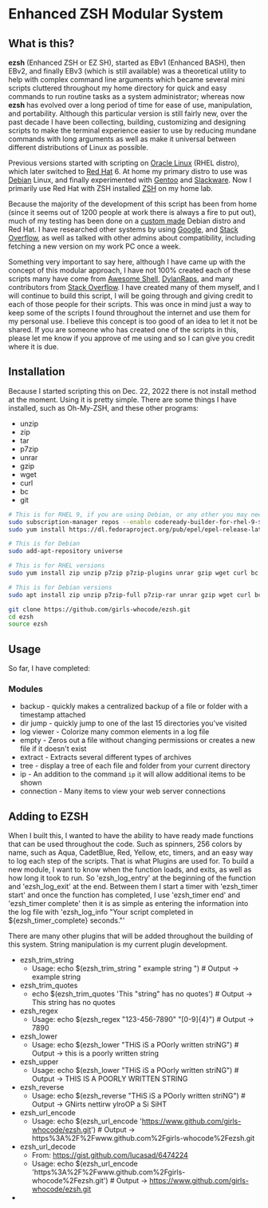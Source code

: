 # Enhanced ZSH Modular System

## What is this?

**ezsh** (Enhanced ZSH or EZ SH), started as EBv1 (Enhanced BASH), then EBv2, and finally EBv3 (which is still available) was a theoretical utility to help with complex command line arguments which became several mini scripts cluttered throughout my home directory for quick and easy commands to run routine tasks as a system administrator; whereas now **ezsh** has evolved over a long period of time for ease of use, manipulation, and portability. Although this particular version is still fairly new, over the past decade I have been collecting, building, customizing and designing scripts to make the terminal experience easier to use by reducing mundane commands with long arguments as well as make it universal between different distributions of Linux as possible.

Previous versions started with scripting on [Oracle Linux](https://www.oracle.com/linux/) (RHEL distro), which later switched to [Red Hat](https://www.redhat.com/) 6. At home my primary distro to use was [Debian](https://www.debian.org/) Linux, and finally experimented with [Gentoo](https://www.gentoo.org/) and [Slackware](https://www.slackware.com/). Now I primarily use Red Hat with ZSH installed [ZSH](https://zsh.sourceforge.net/) on my home lab.

Because the majority of the development of this script has been from home (since it seems out of 1200 people at work there is always a fire to put out), much of my testing has been done on a [custom made](https://www.linuxfromscratch.org/) Debian distro and Red Hat. I have researched other systems by using [Google](https://www.google.com/), and [Stack Overflow](https://www.stackoverflow.com/), as well as talked with other admins about compatibility, including fetching a new version on my work PC once a week.

Something very important to say here, although I have came up with the concept of this modular approach, I have not 100% created each of these scripts many have come from [Awesome Shell](https://github.com/alebcay/awesome-shell), [DylanRaps](https://github.com/dylanaraps), and many contributors from [Stack Overflow](https://www.stackoverflow.com/). I have created many of them myself, and I will continue to build this script, I will be going through and giving credit to each of those people for their scripts. This was once in mind just a way to keep some of the scripts I found throughout the internet and use them for my personal use. I believe this concept is too good of an idea to let it not be shared. If you are someone who has created one of the scripts in this, please let me know if you approve of me using and so I can give you credit where it is due.

## Installation

Because I started scripting this on Dec. 22, 2022 there is not install method at the moment. Using it is pretty simple. There are some things I have installed, such
as Oh-My-ZSH, and these other programs:

* unzip
* zip
* tar
* p7zip
* unrar
* gzip
* wget
* curl
* bc
* git

```sh
# This is for RHEL 9, if you are using Debian, or any other you may need to include those optional repos
sudo subscription-manager repos --enable codeready-builder-for-rhel-9-$(arch)-rpms
sudo yum install https://dl.fedoraproject.org/pub/epel/epel-release-latest-9.noarch.rpm -yq

# This is for Debian
sudo add-apt-repository universe

# This is for RHEL versions
sudo yum install zip unzip p7zip p7zip-plugins unrar gzip wget curl bc git

# This is for Debian versions
sudo apt install zip unzip p7zip-full p7zip-rar unrar gzip wget curl bc git

git clone https://github.com/girls-whocode/ezsh.git
cd ezsh
source ezsh
```

## Usage

So far, I have completed:

### Modules

* backup - quickly makes a centralized backup of a file or folder with a timestamp attached
* dir jump - quickly jump to one of the last 15 directories you've visited
* log viewer - Colorize many common elements in a log file
* empty - Zeros out a file without changing permissions or creates a new file if it doesn't exist
* extract - Extracts several different types of archives
* tree - display a tree of each file and folder from your current directory
* ip - An addition to the command `ip` it will allow additional items to be shown
* connection - Many items to view your web server connections

## Adding to EZSH

When I built this, I wanted to have the ability to have ready made functions that can be used throughout the code. Such as spinners, 256 colors by name, such as Aqua, CadetBlue, Red, Yellow, etc, timers, and an easy way to log each step of the scripts. That is what Plugins are used for. To build a new module, I want to know when the function loads, and exits, as well as how long it took to run. So 'ezsh_log_entry' at the beginning of the function and 'ezsh_log_exit' at the end. Between them I start a timer with 'ezsh_timer start' and once the function has completed, I use 'ezsh_timer end' and 'ezsh_timer complete' then it is as simple as entering the information into the log file with 'ezsh_log_info "Your script completed in ${ezsh_timer_complete} seconds."'

There are many other plugins that will be added throughout the building of this system. String manipulation is my current plugin development.

* ezsh_trim_string
  * Usage: echo $(ezsh_trim_string "   example   string    ") # Output -> example string
* ezsh_trim_quotes
  * echo $(ezsh_trim_quotes 'This "string" has no quotes') # Output -> This string has no quotes
* ezsh_regex
  * Usage: echo $(ezsh_regex "123-456-7890" "[0-9]{4}") # Output -> 7890
* ezsh_lower
  * Usage: echo $(ezsh_lower "THiS iS a POorly written striNG") # Output -> this is a poorly written string
* ezsh_upper
  * Usage: echo $(ezsh_lower "THiS iS a POorly written striNG") # Output -> THIS IS A POORLY WRITTEN STRING
* ezsh_reverse
  * Usage: echo $(ezsh_reverse "THiS iS a POorly written striNG") # Output -> GNirts nettirw ylroOP a Si SiHT
* ezsh_url_encode
  * Usage: echo $(ezsh_url_encode 'https://www.github.com/girls-whocode/ezsh.git') # Output -> https%3A%2F%2Fwww.github.com%2Fgirls-whocode%2Fezsh.git
* ezsh_url_decode
  * From: https://gist.github.com/lucasad/6474224
  * Usage: echo $(ezsh_url_encode 'https%3A%2F%2Fwww.github.com%2Fgirls-whocode%2Fezsh.git') # Output -> https://www.github.com/girls-whocode/ezsh.git
* 